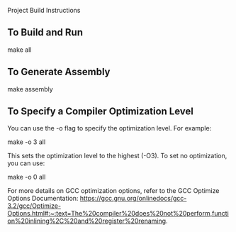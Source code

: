 Project Build Instructions

## To Build and Run

make all

## To Generate Assembly

make assembly

## To Specify a Compiler Optimization Level

You can use the -o flag to specify the optimization level. For example:

make -o 3 all

This sets the optimization level to the highest (-O3). To set no optimization, you can use:

make -o 0 all

For more details on GCC optimization options, refer to the GCC Optimize Options Documentation: https://gcc.gnu.org/onlinedocs/gcc-3.2/gcc/Optimize-Options.html#:~:text=The%20compiler%20does%20not%20perform,function%20inlining%2C%20and%20register%20renaming.
